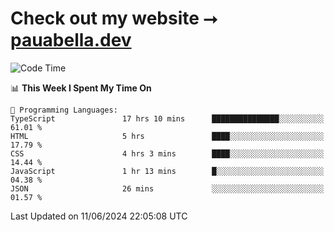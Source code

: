 # Check out my website ⭢ [pauabella.dev](https://pauabella.dev)

<!--START_SECTION:waka-->
![Code Time](http://img.shields.io/badge/Code%20Time-3%2C447%20hrs%2053%20mins-blue)

📊 **This Week I Spent My Time On** 

```text
💬 Programming Languages: 
TypeScript               17 hrs 10 mins      ███████████████░░░░░░░░░░   61.01 % 
HTML                     5 hrs               ████░░░░░░░░░░░░░░░░░░░░░   17.79 % 
CSS                      4 hrs 3 mins        ████░░░░░░░░░░░░░░░░░░░░░   14.44 % 
JavaScript               1 hr 13 mins        █░░░░░░░░░░░░░░░░░░░░░░░░   04.38 % 
JSON                     26 mins             ░░░░░░░░░░░░░░░░░░░░░░░░░   01.57 % 
```


 Last Updated on 11/06/2024 22:05:08 UTC
<!--END_SECTION:waka-->
